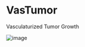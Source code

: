 # VasTumor
Vasculaturized Tumor Growth

![image](https://github.com/PhantomOtter/VasTumor/assets/98802462/de86e7f9-f442-495b-a69b-ab33a8abd467)
